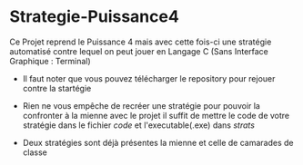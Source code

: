 # Strategie-Puissance4
Ce Projet reprend le Puissance 4 mais avec cette fois-ci une stratégie automatisé contre lequel on peut jouer en Langage C (Sans Interface Graphique : Terminal)

- Il faut noter que vous pouvez télécharger le repository pour rejouer contre la startégie

- Rien ne vous empêche de recréer une stratégie pour pouvoir la confronter à la mienne avec le projet il suffit de mettre le code de votre stratégie dans le fichier *code* et l'executable(.exe) dans *strats*

- Deux stratégies sont déjà présentes la mienne et celle de camarades de classe 
